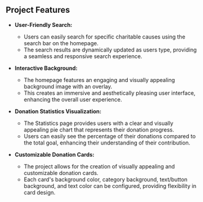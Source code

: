 ## Project Features

- **User-Friendly Search:**
  - Users can easily search for specific charitable causes using the search bar on the homepage.
  - The search results are dynamically updated as users type, providing a seamless and responsive search experience.

- **Interactive Background:**
  - The homepage features an engaging and visually appealing background image with an overlay.
  - This creates an immersive and aesthetically pleasing user interface, enhancing the overall user experience.

- **Donation Statistics Visualization:**
  - The Statistics page provides users with a clear and visually appealing pie chart that represents their donation progress.
  - Users can easily see the percentage of their donations compared to the total goal, enhancing their understanding of their contribution.

- **Customizable Donation Cards:**
  - The project allows for the creation of visually appealing and customizable donation cards.
  - Each card's background color, category background, text/button background, and text color can be configured, providing flexibility in card design.

